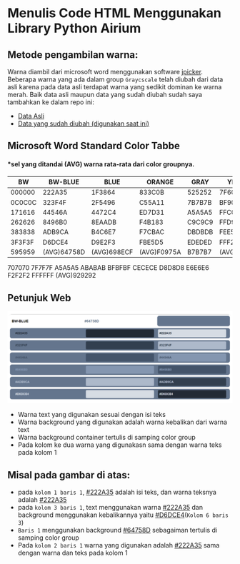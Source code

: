 # Menulis Code HTML Menggunakan Library Python Airium

## Metode pengambilan warna:
Warna diambil dari microsoft word menggunakan software [jpicker](github.com/stanford-gfx/jpicker). Beberapa warna yang ada dalam group `Graycscale` telah diubah dari data asli karena pada data asli terdapat warna yang sedikit dominan ke warna merah.
Baik data asli maupun data yang sudah diubah sudah saya tambahkan ke dalam repo ini:
- [Data Asli]()
- [Data yang sudah diubah (digunakan saat ini)]()
## Microsoft Word Standard Color Tabbe
#### *sel yang ditandai (AVG) warna rata-rata dari color groupnya.
BW|BW-BLUE|BLUE|ORANGE|GRAY|YELLOW|BLUE2|GREEN
|-|-|-|-|-|-|-|-|
|000000|222A35|1F3864|833C0B|525252|7F6000|1E4E79|375623
|0C0C0C|323F4F|2F5496|C55A11|7B7B7B|BF9000|2E75B5|538135
|171616|44546A|4472C4|ED7D31|A5A5A5|FFC000|5B9BD5|70AD47
|262626|8496B0|8EAADB|F4B183|C9C9C9|FFD965|9CC3E5|A8D08D
|383838|ADB9CA|B4C6E7|F7CBAC|DBDBDB|FEE599|BDD7EE|C5E0B3
|3F3F3F|D6DCE4|D9E2F3|FBE5D5|EDEDED|FFF2CC|DEEBF6|E2EFD9
|595959|(AVG)64758D|(AVG)698ECF|(AVG)F0975A|B7B7B7|(AVG)FFCC32|(AVG)7BACDD|(AVG)8CBE6A
707070
7F7F7F
A5A5A5
ABABAB
BFBFBF
CECECE
D8D8D8
E6E6E6
F2F2F2
FFFFFF
(AVG)929292

## Petunjuk Web
![BW-BLUE](BW-BLUE.png "fig1")
- Warna text yang digunakan sesuai dengan isi teks
- Warna background yang digunakan adalah warna kebalikan dari warna text
- Warna background container tertulis di samping color group
- Pada kolom ke dua warna yang digunakasn sama dengan warna teks pada kolom 1
## Misal pada gambar di atas:
- pada `kolom 1 baris 1`, [#222A35](#222A35) adalah isi teks, dan warna teksnya adalah [#222A35](#222A35) 
- pada `kolom 3 baris 1`, text menggunakan warna [#222A35](#222A35)  dan background menggunakan kebalikannya yaitu [#D6DCE4](#D6DCE4)(`Kolom 6 baris 3`)
- `Baris 1` menggunakan background [#64758D](#64758D) sebagaiman tertulis di samping color group
- Pada `kolom 2 baris 1` warna yang digunakan adalah [#222A35](#222A35)  sama dengan warna dan teks pada kolom 1

